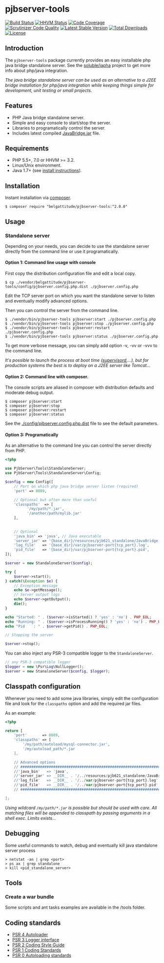 # pjbserver-tools

[![Build Status](https://travis-ci.org/belgattitude/pjbserver-tools.svg?branch=master)](https://travis-ci.org/belgattitude/pjbserver-tools)
[![HHVM Status](http://hhvm.h4cc.de/badge/belgattitude/pjbserver-tools.png?style=flat)](http://hhvm.h4cc.de/package/belgattitude/pjbserver-tools)
[![Code Coverage](https://scrutinizer-ci.com/g/belgattitude/pjbserver-tools/badges/coverage.png?s=aaa552f6313a3a50145f0e87b252c84677c22aa9)](https://scrutinizer-ci.com/g/belgattitude/pjbserver-tools/)
[![Scrutinizer Code Quality](https://scrutinizer-ci.com/g/belgattitude/pjbserver-tools/badges/quality-score.png?b=master)](https://scrutinizer-ci.com/g/belgattitude/pjbserver-tools/?branch=master)
[![Latest Stable Version](https://poser.pugx.org/belgattitude/pjbserver-tools/v/stable.svg)](https://packagist.org/packages/belgattitude/pjbserver-tools)
[![Total Downloads](https://poser.pugx.org/belgattitude/pjbserver-tools/downloads.png)](https://packagist.org/packages/belgattitude/pjbserver-tools)
[![License](https://poser.pugx.org/belgattitude/pjbserver-tools/license.png)](https://packagist.org/packages/belgattitude/pjbserver-tools)


## Introduction

The `pjbserver-tools` package currently provides an easy installable php java bridge standalone server.
See the [soluble/japha](https://github.com/belgattitude/soluble-japha) project to get more info about php/java integration.

*The java bridge standalone server can be used as an alternative to a J2EE bridge installation 
for php/java integration while keeping things simple for development, unit testing or small projects.*     

## Features

- PHP Java bridge standalone server.
- Simple and easy console to start/stop the server. 
- Libraries to programatically control the server.
- Includes latest compiled [JavaBridge.jar](./resources/pjb621_standalone/JavaBridge.jar) file.

## Requirements

- PHP 5.5+, 7.0 or HHVM >= 3.2.
- Linux/Unix environment.
- Java 1.7+ (see [install instructions](./doc/install_java.md)).

## Installation
 
Instant installation via [composer](http://getcomposer.org/).

```console
$ composer require "belgattitude/pjbserver-tools:^2.0.0"
```

## Usage

### Standalone server

Depending on your needs, you can decide to use the standalone server directly from the command line or use it programatically.
 
#### Option 1: Command line usage with console

First copy the distribution configuration file and edit a local copy.

```console
$ cp ./vendor/belgattitude/pjbserver-tools/config/pjbserver.config.php.dist ./pjbserver.config.php
```

Edit the TCP server port on which you want the standalone server to listen and eventually modify advanced options.

Then you can control the server from the command line.

```console
$ ./vendor/bin/pjbserver-tools pjbserver:start ./pjbserver.config.php
$ ./vendor/bin/pjbserver-tools pjbserver:stop ./pjbserver.config.php
$ ./vendor/bin/pjbserver-tools pjbserver:restart ./pjbserver.config.php
$ ./vendor/bin/pjbserver-tools pjbserver:status ./pjbserver.config.php
```

To get more verbose message, you can simply add option -v, -vv or -vvv to the command line.

*It's possible to launch the process at boot time ([supervisord](http://supervisord.org/),...), but for production systems
the best is to deploy on a J2EE server like Tomcat...*


#### Option 2: Command line with composer.

The console scripts are aliased in composer with distribution defaults and moderate debug output.

```console
$ composer pjbserver:start 
$ composer pjbserver:stop 
$ composer pjbserver:restart 
$ composer pjbserver:status 
```

See the [./config/pjbserver.config.php.dist](./config.pjbserver.config.php.dist) file to see the default parameters. 

#### Option 3: Programatically

As an alternative to the command line you can control the server directly from PHP.

```php
<?php

use PjbServer\Tools\StandaloneServer;
use PjbServer\Tools\StandaloneServer\Config;

$config = new Config([
    // Port on which php java bridge server listen (required)
    'port' => 8089,

    // Optional but often more than useful
    'classpaths'  => [
          '/my/path/*.jar',
          '/another/path/mylib.jar'
    ],
    
   
    // Optional
    'java_bin' => 'java', // Java executable
    'server_jar' => '{base_dir}/resources/pjb621_standalone/JavaBridge.jar',
    'log_file'   => '{base_dir}/var/pjbserver-port{tcp_port}.log',
    'pid_file'   => '{base_dir}/var/pjbserver-port{tcp_port}.pid',
]);

$server = new StandaloneServer($config);

try {
    $server->start();
} catch(\Exception $e) {
    // Exception message
    echo $e->getMessage();
    // Server output logs
    echo $server->getOutput();
    die();
}

echo "Started: " . ($server->isStarted() ? 'yes' : 'no') . PHP_EOL;
echo "Running: " . ($server->isProcessRunning() ? 'yes' : 'no') . PHP_EOL;
echo "Pid    : " . $server->getPid() . PHP_EOL;

// Stopping the server

$server->stop();

```


You can also inject any PSR-3 compatible logger to the `StandaloneServer`.

```php
// any PSR-3 compatible logger
$logger = new \Psr\Log\NullLogger();
$server = new StanaloneServer($config, $logger);

```

## Classpath configuration

Whenever you need to add some java libraries, simply edit the configuration file and look for the
`classpaths` option and add the required jar files.

As an example:

```php
<?php

return [
    'port'       => 8089,
    'classpaths' => [
        '/my/path/autoload/mysql-connector.jar',
        '/my/autoload_path/*.jar
    ],

    // Advanced options
    // #########################################################################
    //'java_bin'   => 'java',
    //'server_jar' => __DIR__ . '/../resources/pjb621_standalone/JavaBridge.jar',
    //'log_file'   => __DIR__ . '/../var/pjbserver-port{tcp_port}.log',
    //'pid_file'   => __DIR__ . '/../var/pjbserver-port{tcp_port}.pid',
    // ##########################################################################

];
```

*Using wildcard `/my/path/*.jar` is possible but should be used with care. All matching files will be appended to classpath 
by passing arguments in a shell exec. Limits exists...*

## Debugging


Some useful commands to watch, debug and eventually kill java standalone server process

```shell
> netstat -an | grep <port>
> ps ax | grep standalone
> kill <pid_standalone_server>
```

## Tools

### Create a war bundle

Some scripts and ant tasks examples are available in the /tools folder.

## Coding standards

* [PSR 4 Autoloader](https://github.com/php-fig/fig-standards/blob/master/accepted/PSR-4-autoloader.md)
* [PSR 3 Logger interface](https://github.com/php-fig/fig-standards/blob/master/accepted/PSR-3-logger-interface.md)
* [PSR 2 Coding Style Guide](https://github.com/php-fig/fig-standards/blob/master/accepted/PSR-2-coding-style-guide.md)
* [PSR 1 Coding Standards](https://github.com/php-fig/fig-standards/blob/master/accepted/PSR-1-basic-coding-standard.md)
* [PSR 0 Autoloading standards](https://github.com/php-fig/fig-standards/blob/master/accepted/PSR-0.md)


